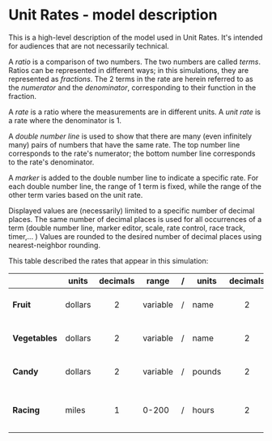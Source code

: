 # Unit Rates - model description

This is a high-level description of the model used in Unit Rates. It's intended for audiences
that are not necessarily technical.

A *ratio* is a comparison of two numbers. The two numbers are called *terms*. Ratios can be represented in different 
ways; in this simulations, they are represented as *fractions*.  The 2 terms in the rate are herein referred to as 
the *numerator* and the *denominator*, corresponding to their function in the fraction. 

A *rate* is a ratio where the measurements are in different units. A *unit rate* is a rate where the denominator is 1.

A *double number line* is used to show that there are many (even infinitely many) pairs of numbers that have
the same rate.  The top number line corresponds to the rate's numerator; the bottom number line corresponds to
the rate's denominator.  

A *marker* is added to the double number line to indicate a specific rate. For each double 
number line, the range of 1 term is fixed, while the range of the other term varies based on the unit rate.
 
Displayed values are (necessarily) limited to a specific number of decimal places. The same number of decimal places
is used for all occurrences of a term (double number line, marker editor, scale, rate control, race track, timer,... )
Values are rounded to the desired number of decimal places using nearest-neighbor rounding.  

This table described the rates that appear in this simulation:

|           | units | decimals | range | / | units |  decimals | range  | example |
| --------- | ----- |:-----:| ---- | --- | ---- |:-----:| ----- | ----- |
| **Fruit**  | dollars  | 2 | variable | / | name | 2 | 0-16 | $5.00 / 2.75 Apples |
| **Vegetables** | dollars  | 2 | variable | / | name | 2 | 0-16 | $3.25 / 10.25 Carrots |
| **Candy**     | dollars  | 2 | variable | / | pounds | 2 | 0-1.6 | $1.25 / 1.35 pound |
| **Racing**    | miles | 1 | 0-200    | / | hours | 2 | variable  | 105.5 miles / 4.25 hours |

